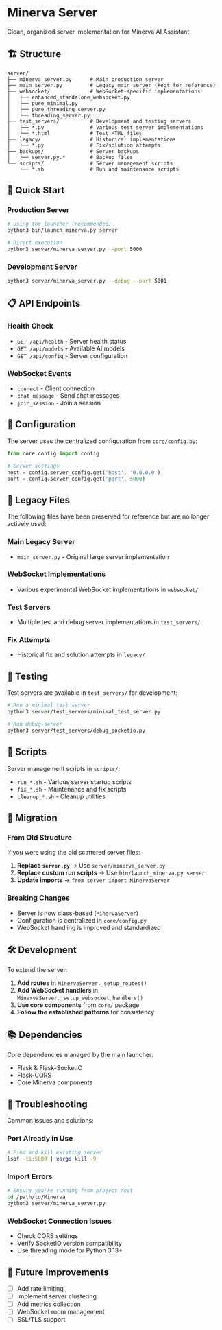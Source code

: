 # Minerva Server

Clean, organized server implementation for Minerva AI Assistant.

## 🏗️ Structure

```
server/
├── minerva_server.py      # Main production server
├── main_server.py         # Legacy main server (kept for reference)
├── websocket/             # WebSocket-specific implementations
│   ├── enhanced_standalone_websocket.py
│   ├── pure_minimal.py
│   ├── pure_threading_server.py
│   └── threading_server.py
├── test_servers/          # Development and testing servers
│   ├── *.py               # Various test server implementations
│   └── *.html             # Test HTML files
├── legacy/                # Historical implementations
│   └── *.py               # Fix/solution attempts
├── backups/               # Server backups
│   └── server.py.*        # Backup files
└── scripts/               # Server management scripts
    └── *.sh               # Run and maintenance scripts
```

## 🚀 Quick Start

### Production Server
```bash
# Using the launcher (recommended)
python3 bin/launch_minerva.py server

# Direct execution
python3 server/minerva_server.py --port 5000
```

### Development Server
```bash
python3 server/minerva_server.py --debug --port 5001
```

## 📋 API Endpoints

### Health Check
- `GET /api/health` - Server health status
- `GET /api/models` - Available AI models
- `GET /api/config` - Server configuration

### WebSocket Events
- `connect` - Client connection
- `chat_message` - Send chat messages
- `join_session` - Join a session

## 🔧 Configuration

The server uses the centralized configuration from `core/config.py`:

```python
from core.config import config

# Server settings
host = config.server_config.get('host', '0.0.0.0')
port = config.server_config.get('port', 5000)
```

## 📝 Legacy Files

The following files have been preserved for reference but are no longer actively used:

### Main Legacy Server
- `main_server.py` - Original large server implementation

### WebSocket Implementations
- Various experimental WebSocket implementations in `websocket/`

### Test Servers
- Multiple test and debug server implementations in `test_servers/`

### Fix Attempts
- Historical fix and solution attempts in `legacy/`

## 🧪 Testing

Test servers are available in `test_servers/` for development:

```bash
# Run a minimal test server
python3 server/test_servers/minimal_test_server.py

# Run debug server
python3 server/test_servers/debug_socketio.py
```

## 📜 Scripts

Server management scripts in `scripts/`:

- `run_*.sh` - Various server startup scripts
- `fix_*.sh` - Maintenance and fix scripts
- `cleanup_*.sh` - Cleanup utilities

## 🔄 Migration

### From Old Structure
If you were using the old scattered server files:

1. **Replace `server.py`** → Use `server/minerva_server.py`
2. **Replace custom run scripts** → Use `bin/launch_minerva.py server`
3. **Update imports** → `from server import MinervaServer`

### Breaking Changes
- Server is now class-based (`MinervaServer`)
- Configuration is centralized in `core/config.py`
- WebSocket handling is improved and standardized

## 🛠️ Development

To extend the server:

1. **Add routes** in `MinervaServer._setup_routes()`
2. **Add WebSocket handlers** in `MinervaServer._setup_websocket_handlers()`
3. **Use core components** from `core/` package
4. **Follow the established patterns** for consistency

## 📚 Dependencies

Core dependencies managed by the main launcher:
- Flask & Flask-SocketIO
- Flask-CORS
- Core Minerva components

## 🐛 Troubleshooting

Common issues and solutions:

### Port Already in Use
```bash
# Find and kill existing server
lsof -ti:5000 | xargs kill -9
```

### Import Errors
```bash
# Ensure you're running from project root
cd /path/to/Minerva
python3 server/minerva_server.py
```

### WebSocket Connection Issues
- Check CORS settings
- Verify SocketIO version compatibility
- Use threading mode for Python 3.13+

## 🎯 Future Improvements

- [ ] Add rate limiting
- [ ] Implement server clustering
- [ ] Add metrics collection
- [ ] WebSocket room management
- [ ] SSL/TLS support 